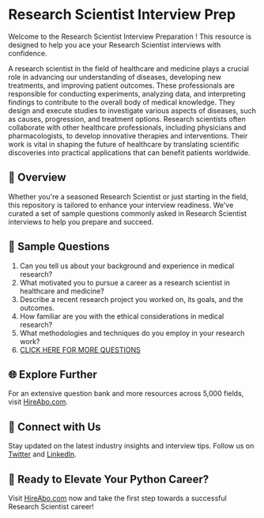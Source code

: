 # Research Scientist Interview Prep

Welcome to the Research Scientist Interview Preparation ! This resource is designed to help you ace your Research Scientist interviews with confidence.

A research scientist in the field of healthcare and medicine plays a crucial role in advancing our understanding of diseases, developing new treatments, and improving patient outcomes. These professionals are responsible for conducting experiments, analyzing data, and interpreting findings to contribute to the overall body of medical knowledge. They design and execute studies to investigate various aspects of diseases, such as causes, progression, and treatment options. Research scientists often collaborate with other healthcare professionals, including physicians and pharmacologists, to develop innovative therapies and interventions. Their work is vital in shaping the future of healthcare by translating scientific discoveries into practical applications that can benefit patients worldwide.

## 🚀 Overview

Whether you're a seasoned Research Scientist or just starting in the field, this repository is tailored to enhance your interview readiness. We've curated a set of sample questions commonly asked in Research Scientist interviews to help you prepare and succeed.

## 📝 Sample Questions

1. Can you tell us about your background and experience in medical research?
2. What motivated you to pursue a career as a research scientist in healthcare and medicine?
3. Describe a recent research project you worked on, its goals, and the outcomes.
4. How familiar are you with the ethical considerations in medical research?
5. What methodologies and techniques do you employ in your research work?
6. [CLICK HERE FOR MORE QUESTIONS](https://hireabo.com/job/2_3_7/Research%20Scientist)

## 🌐 Explore Further

For an extensive question bank and more resources across 5,000 fields, visit [HireAbo.com](https://www.hireabo.com).

## 📱 Connect with Us

Stay updated on the latest industry insights and interview tips. Follow us on [Twitter](https://twitter.com/hireabo) and [LinkedIn](https://www.linkedin.com/in/hire-abo-3609972a8/).

## 🚀 Ready to Elevate Your Python Career?

Visit [HireAbo.com](https://www.hireabo.com) now and take the first step towards a successful Research Scientist career!